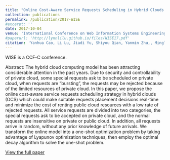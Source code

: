 ```yaml
---
title: "Online Cost-Aware Service Requests Scheduling in Hybrid Clouds for Cloud Bursting"
collection: publications
permalink: /publication/2017-WISE
#excerpt: ''
date: 2017-10-04
venue: 'International Conference on Web Information Systems Engineering (WISE 2017)'
#paperurl: 'http://lynnlilu.github.io/files/WISE17.pdf'
citation: 'Yanhua Cao, Li Lu, Jiadi Yu, Shiyou Qian, Yanmin Zhu,, Minglu Li, Jian Cao, Zhong Wang, Juan Li, Guangtao Xue. (2017). &quot;Online Cost-Aware Service Requests Scheduling in Hybrid Clouds for Cloud Bursting.&quot; <i>WISE 2017</i>.'
---
```


WISE is a CCF-C conference.

Abstract: The hybrid cloud computing model has been attracting considerable attention in the past years. Due to security and controllability of private cloud, some special requests ask to be scheduled on private cloud, when requests are “bursting”, the requests may be rejected because of the limited resources of private cloud. In this paper, we propose the online cost-aware service requests scheduling strategy in hybrid clouds (OCS) which could make suitable requests placement decisions real-time and minimize the cost of renting public cloud resources with a low rate of rejected requests. All service requests are divided into two categories, the special requests ask to be accepted on private cloud, and the normal requests are insensitive on private or public cloud. In addition, all requests arrive in random, without any prior knowledge of future arrivals. We transform the online model into a one-shot optimization problem by taking advantage of Lyapunov optimization techniques, then employ the optimal decay algorithm to solve the one-shot problem. 

[View the full paper](http://lynnlilu.github.io/files/WISE17.pdf)

